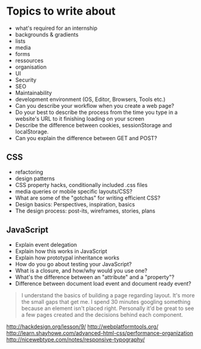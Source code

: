 # Topics to write about

- what's required for an internship
- backgrounds & gradients
- lists
- media
- forms
- ressources
- organisation
- UI
- Security
- SEO
- Maintainability
- development environment (OS, Editor, Browsers, Tools etc.)
- Can you describe your workflow when you create a web page?
- Do your best to describe the process from the time you type in a website's URL to it finishing loading on your screen
- Describe the difference between cookies, sessionStorage and localStorage.
- Can you explain the difference between GET and POST?

## CSS

- refactoring
- design patterns
- CSS property hacks, conditionally included .css files
- media queries or mobile specific layouts/CSS?
- What are some of the "gotchas" for writing efficient CSS?
- Design basics: Perspectives, inspiration, basics
- The design process: post-its, wireframes, stories, plans

## JavaScript

- Explain event delegation
- Explain how this works in JavaScript
- Explain how prototypal inheritance works
- How do you go about testing your JavaScript?
- What is a closure, and how/why would you use one?
- What's the difference between an "attribute" and a "property"?
- Difference between document load event and document ready event?

> I understand the basics of building a page regarding layout. It's more the small gaps that get me. I spend 30 minutes googling something because an element isn't placed right. Personally it'd be great to see a few pages created and the decisions behind each component.

http://hackdesign.org/lesson/9/
http://webplatformtools.org/
http://learn.shayhowe.com/advanced-html-css/performance-organization
http://nicewebtype.com/notes/responsive-typography/

